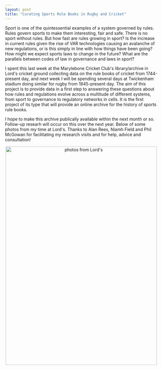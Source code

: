 ```yaml
---
layout: post
title: "Curating Sports Rule Books in Rugby and Cricket"
---
```


Sport is one of the quintessential examples of a system governed by rules. Rules govern sports to make them interesting, fair and safe. There is no sport without rules. But how fast are rules growing in sport? Is the increase 
in current rules given the rise of VAR technologies causing an avalanche of new regulations, or is this simply in line with how things have been going? How might we expect sports laws to change in the future? What are the 
parallels between codes of law in governance and laws in sport?

I spent this last week at the Marylebone Cricket Club's library/archive in Lord's cricket ground collecting data on the rule books of cricket from 1744-present day, and next week I will be spending several days at Twickenham stadium doing similar for rugby from 1845-present day.
The aim of this project is to provide data in a first step to answering these questions about how rules and regulations evolve across a multitude of different systems, from sport to governance to regulatory networks in cells. 
It is the first project of its type that will provide an online archive for the history of sports rule books.

I hope to make this archive publically available within the next month or so. Follow-up researh will occur on this over the next year. Below of some photos from my time at Lord's. Thanks to Alan Rees, Niamh Field and Phil McGowan 
for facilitating my research visits and for help, advice and consultation! 

<div style="text-align: center;">
  <img src="https://jamesholehouse.github.io/_posts/comb-photos.png" alt="photos from Lord's" title="" width="500" height="720">
</div>
